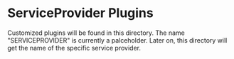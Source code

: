 # ServiceProvider Plugins

Customized plugins will be found in this directory.
The name "SERVICEPROVIDER" is currently a palceholder. Later on, this directory will get the name of the specific service provider.

